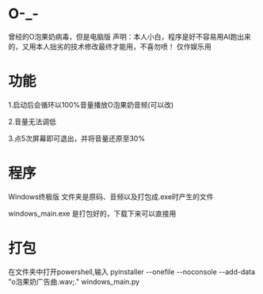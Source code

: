 # O-_-
曾经的O泡果奶病毒，但是电脑版
声明：本人小白，程序是好不容易用AI跑出来的，又用本人拙劣的技术修改最终才能用，不喜勿喷！
仅作娱乐用
# 功能
1.启动后会循环以100%音量播放O泡果奶音频(可以改)

2.音量无法调低

3.点5次屏幕即可退出，并将音量还原至30%
# 程序
Windows终极版 文件夹是原码、音频以及打包成.exe时产生的文件

windows_main.exe 是打包好的，下载下来可以直接用
# 打包
在文件夹中打开powershell,输入   pyinstaller --onefile --noconsole --add-data "o泡果奶广告曲.wav;." windows_main.py
